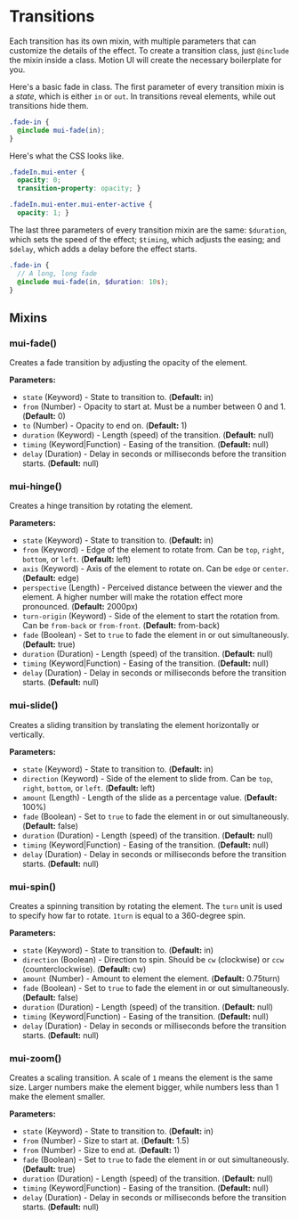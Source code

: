 # Transitions

Each transition has its own mixin, with multiple parameters that can customize the details of the effect. To create a transition class, just `@include` the mixin inside a class. Motion UI will create the necessary boilerplate for you.

Here's a basic fade in class. The first parameter of every transition mixin is a *state*, which is either `in` or `out`. In transitions reveal elements, while out transitions hide them.

```scss
.fade-in {
  @include mui-fade(in);
}
```

Here's what the CSS looks like.

```css
.fadeIn.mui-enter {
  opacity: 0;
  transition-property: opacity; }

.fadeIn.mui-enter.mui-enter-active {
  opacity: 1; }
```

The last three parameters of every transition mixin are the same: `$duration`, which sets the speed of the effect; `$timing`, which adjusts the easing; and `$delay`, which adds a delay before the effect starts.

```scss
.fade-in {
  // A long, long fade
  @include mui-fade(in, $duration: 10s);
}
```


## Mixins


### mui-fade()

Creates a fade transition by adjusting the opacity of the element.

**Parameters:**

- `state` (Keyword) - State to transition to. (**Default:** in)
- `from` (Number) - Opacity to start at. Must be a number between 0 and 1. (**Default:** 0)
- `to` (Number) - Opacity to end on. (**Default:** 1)
- `duration` (Keyword) - Length (speed) of the transition. (**Default:** null)
- `timing` (Keyword|Function) - Easing of the transition. (**Default:** null)
- `delay` (Duration) - Delay in seconds or milliseconds before the transition starts. (**Default:** null)


### mui-hinge()

Creates a hinge transition by rotating the element.

**Parameters:**

- `state` (Keyword) - State to transition to. (**Default:** in)
- `from` (Keyword) - Edge of the element to rotate from. Can be `top`, `right`, `bottom`, or `left`. (**Default:** left)
- `axis` (Keyword) - Axis of the element to rotate on. Can be `edge` or `center`. (**Default:** edge)
- `perspective` (Length) - Perceived distance between the viewer and the element. A higher number will make the rotation effect more pronounced. (**Default:** 2000px)
- `turn-origin` (Keyword) - Side of the element to start the rotation from. Can be `from-back` or `from-front`. (**Default:** from-back)
- `fade` (Boolean) - Set to `true` to fade the element in or out simultaneously. (**Default:** true)
- `duration` (Duration) - Length (speed) of the transition. (**Default:** null)
- `timing` (Keyword|Function) - Easing of the transition. (**Default:** null)
- `delay` (Duration) - Delay in seconds or milliseconds before the transition starts. (**Default:** null)


### mui-slide()

Creates a sliding transition by translating the element horizontally or vertically.

**Parameters:**

- `state` (Keyword) - State to transition to. (**Default:** in)
- `direction` (Keyword) - Side of the element to slide from. Can be `top`, `right`, `bottom`, or `left`. (**Default:** left)
- `amount` (Length) - Length of the slide as a percentage value. (**Default:** 100%)
- `fade` (Boolean) - Set to `true` to fade the element in or out simultaneously. (**Default:** false)
- `duration` (Duration) - Length (speed) of the transition. (**Default:** null)
- `timing` (Keyword|Function) - Easing of the transition. (**Default:** null)
- `delay` (Duration) - Delay in seconds or milliseconds before the transition starts. (**Default:** null)


### mui-spin()

Creates a spinning transition by rotating the element. The `turn` unit is used to specify how far to rotate. `1turn` is equal to a 360-degree spin.

**Parameters:**

- `state` (Keyword) - State to transition to. (**Default:** in)
- `direction` (Boolean) - Direction to spin. Should be `cw` (clockwise) or `ccw` (counterclockwise). (**Default:** cw)
- `amount` (Number) - Amount to element the element. (**Default:** 0.75turn)
- `fade` (Boolean) - Set to `true` to fade the element in or out simultaneously. (**Default:** false)
- `duration` (Duration) - Length (speed) of the transition. (**Default:** null)
- `timing` (Keyword|Function) - Easing of the transition. (**Default:** null)
- `delay` (Duration) - Delay in seconds or milliseconds before the transition starts. (**Default:** null)


### mui-zoom()

Creates a scaling transition. A scale of `1` means the element is the same size. Larger numbers make the element bigger, while numbers less than 1 make the element smaller.

**Parameters:**

- `state` (Keyword) - State to transition to. (**Default:** in)
- `from` (Number) - Size to start at. (**Default:** 1.5)
- `from` (Number) - Size to end at. (**Default:** 1)
- `fade` (Boolean) - Set to `true` to fade the element in or out simultaneously. (**Default:** true)
- `duration` (Duration) - Length (speed) of the transition. (**Default:** null)
- `timing` (Keyword|Function) - Easing of the transition. (**Default:** null)
- `delay` (Duration) - Delay in seconds or milliseconds before the transition starts. (**Default:** null)


